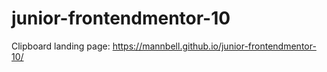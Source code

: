 # junior-frontendmentor-10
Clipboard landing page: https://mannbell.github.io/junior-frontendmentor-10/
